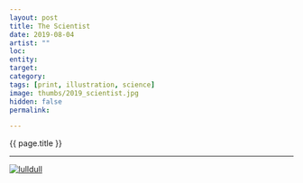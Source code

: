 ```yaml
---
layout: post
title: The Scientist
date: 2019-08-04
artist: ""
loc: 
entity: 
target: 
category: 
tags: [print, illustration, science]
image: thumbs/2019_scientist.jpg
hidden: false
permalink:

---
```


<div class="highlight2">{{ page.title }}</div>

---


<div class="post_image">
	<a href="{{ site.baseurl }}/images/posts/2019_scientist/001.jpg" target="_blank">
	<img src="{{ site.baseurl }}/images/posts/2019_scientist/001.jpg" alt="lulldull"></a>
</div>


